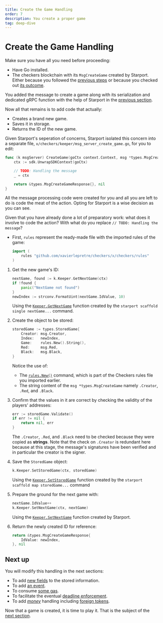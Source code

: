 ```yaml
---
title: Create the Game Handling
order: 7
description: You create a proper game
tag: deep-dive
---
```


# Create the Game Handling

<HighlightBox type="synopsis">

Make sure you have all you need before proceeding:

* Have Go installed.
* The checkers blockchain with its `MsgCreateGame` created by Starport. Either because you followed the [previous steps](./03-starport-04-create-message) or because you checked out [its outcome](https://github.com/cosmos/b9-checkers-academy-draft/tree/create-game-msg).

</HighlightBox>

You added the message to create a game along with its serialization and dedicated gRPC function with the help of Starport in the [previous section](./03-starport-04-create-message).

Now all that remains is to add code that actually:

* Creates a brand new game.
* Saves it in storage.
* Returns the ID of the new game.

Given Starport's seperation of concerns, Starport isolated this concern into a separate file, `x/checkers/keeper/msg_server_create_game.go`, for you to edit:

```go [https://github.com/cosmos/b9-checkers-academy-draft/blob/e78cba34926ba0adee23febb1ce44774e2c466b3/x/checkers/keeper/msg_server_create_game.go#L10-L17]
func (k msgServer) CreateGame(goCtx context.Context, msg *types.MsgCreateGame) (*types.MsgCreateGameResponse, error) {
    ctx := sdk.UnwrapSDKContext(goCtx)

    // TODO: Handling the message
    _ = ctx

    return &types.MsgCreateGameResponse{}, nil
}
```

All the message processing code were created for you and all you are left to do is code the meat of the action. Opting for Starport is a wise decision as you can see.

Given that you have already done a lot of preparatory work: what does it involve to code the action? With what do you replace `// TODO: Handling the message`?

* First, `rules` represent the ready-made file with the imported rules of the game:

    ```go
    import (
        rules "github.com/xavierlepretre/checkers/x/checkers/rules"
    )
    ```

1. Get the new game's ID:

    ```go [https://github.com/cosmos/b9-checkers-academy-draft/blob/d59a74496a96018c57fdff72c443980c08416499/x/checkers/keeper/msg_server_create_game.go#L15-L19]
    nextGame, found := k.Keeper.GetNextGame(ctx)
    if !found {
        panic("NextGame not found")
    }
    newIndex := strconv.FormatUint(nextGame.IdValue, 10)
    ```

    Using the [`Keeper.GetNextGame`](https://github.com/cosmos/b9-checkers-academy-draft/blob/d59a74496a96018c57fdff72c443980c08416499/x/checkers/keeper/next_game.go#L17) function created by the `starport scaffold single nextGame...` command.

2. Create the object to be stored:

    ```go [https://github.com/cosmos/b9-checkers-academy-draft/blob/d59a74496a96018c57fdff72c443980c08416499/x/checkers/keeper/msg_server_create_game.go#L20-L26]
    storedGame := types.StoredGame{
        Creator: msg.Creator,
        Index:   newIndex,
        Game:    rules.New().String(),
        Red:     msg.Red,
        Black:   msg.Black,
    }
    ```

    Notice the use of:

    * The [`rules.New()`](https://github.com/cosmos/b9-checkers-academy-draft/blob/d59a74496a96018c57fdff72c443980c08416499/x/checkers/rules/checkers.go#L122) command, which is part of the Checkers rules file you imported earlier.
    * The string content of the `msg *types.MsgCreateGame` namely `.Creator`, `.Red`, and `.Black`.

3. Confirm that the values in it are correct by checking the validity of the players' addresses:

    ```go [https://github.com/cosmos/b9-checkers-academy-draft/blob/d59a74496a96018c57fdff72c443980c08416499/x/checkers/keeper/msg_server_create_game.go#L27-L30]
    err := storedGame.Validate()
    if err != nil {
        return nil, err
    }
    ```

    The `.Creator`, `.Red`, and `.Black` need to be checked because they were copied as **strings**. Note that the check on `.Creator` is redundant here because at this stage, the message's signatures have been verified and in particular the creator is the signer.

4. Save the `StoredGame` object:

    ```go [https://github.com/cosmos/b9-checkers-academy-draft/blob/d59a74496a96018c57fdff72c443980c08416499/x/checkers/keeper/msg_server_create_game.go#L31]
    k.Keeper.SetStoredGame(ctx, storedGame)
    ```

    Using the [`Keeper.SetStoredGame`](https://github.com/cosmos/b9-checkers-academy-draft/blob/d59a74496a96018c57fdff72c443980c08416499/x/checkers/keeper/stored_game.go#L10) function created by the `starport scaffold map storedGame...` command

5. Prepare the ground for the next game with:

    ```go [https://github.com/cosmos/b9-checkers-academy-draft/blob/d59a74496a96018c57fdff72c443980c08416499/x/checkers/keeper/msg_server_create_game.go#L33-L34]
    nextGame.IdValue++
    k.Keeper.SetNextGame(ctx, nextGame)
    ```

    Using the [`Keeper.SetNextGame`](https://github.com/cosmos/b9-checkers-academy-draft/blob/d59a74496a96018c57fdff72c443980c08416499/x/checkers/keeper/next_game.go#L10) function created by Starport.

6. Return the newly created ID for reference:

    ```go [https://github.com/cosmos/b9-checkers-academy-draft/blob/d59a74496a96018c57fdff72c443980c08416499/x/checkers/keeper/msg_server_create_game.go#L36-L38]
    return &types.MsgCreateGameResponse{
        IdValue: newIndex,
    }, nil
    ```

## Next up

You will modify this handling in the next sections:

* To add [new fields](./03-starport-09-game-fifo) to the stored information.
* To add [an event](./03-starport-07-events).
* To consume [some gas](./03-starport-gas-meter).
* To facilitate the eventual [deadline enforcement](03-starport-12-game-forfeit).
* To add [_money_](03-starport-13-game-wager) handling including [foreign tokens](./03-starport-16-wager-denom).

Now that a game is created, it is time to play it. That is the subject of the [next section](./03-starport-06-play-game).
